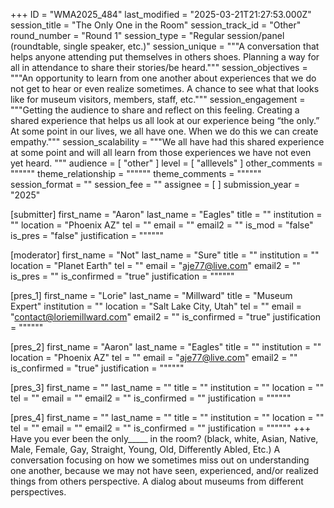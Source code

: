 +++
ID = "WMA2025_484"
last_modified = "2025-03-21T21:27:53.000Z"
session_title = "The Only One in the Room"
session_track_id = "Other"
round_number = "Round 1"
session_type = "Regular session/panel (roundtable, single speaker, etc.)"
session_unique = """A conversation that helps anyone attending put themselves in others shoes. Planning a way for all in attendance to share their stories/be heard."""
session_objectives = """An opportunity to learn from one another about experiences that we do not get to hear or even realize sometimes. A chance to see what that looks like for museum visitors, members, staff, etc."""
session_engagement = """Getting the audience to share and reflect on this feeling. Creating a shared experience that helps us all look at our experience being “the only.” At some point in our lives, we all have one. When we do this we can create empathy."""
session_scalability = """We all have had this shared experience at some point and will all learn from those experiences we have not even yet heard.
"""
audience = [ "other" ]
level = [ "alllevels" ]
other_comments = """"""
theme_relationship = """"""
theme_comments = """"""
session_format = ""
session_fee = ""
assignee = [  ]
submission_year = "2025"

[submitter]
first_name = "Aaron"
last_name = "Eagles"
title = ""
institution = ""
location = "Phoenix AZ"
tel = ""
email = ""
email2 = ""
is_mod = "false"
is_pres = "false"
justification = """"""

[moderator]
first_name = "Not"
last_name = "Sure"
title = ""
institution = ""
location = "Planet Earth"
tel = ""
email = "aje77@live.com"
email2 = ""
is_pres = ""
is_confirmed = "true"
justification = """"""

[pres_1]
first_name = "Lorie"
last_name = "Millward"
title = "Museum Expert"
institution = ""
location = "Salt Lake City, Utah"
tel = ""
email = "contact@loriemillward.com"
email2 = ""
is_confirmed = "true"
justification = """"""

[pres_2]
first_name = "Aaron"
last_name = "Eagles"
title = ""
institution = ""
location = "Phoenix AZ"
tel = ""
email = "aje77@live.com"
email2 = ""
is_confirmed = "true"
justification = """"""

[pres_3]
first_name = ""
last_name = ""
title = ""
institution = ""
location = ""
tel = ""
email = ""
email2 = ""
is_confirmed = ""
justification = """"""

[pres_4]
first_name = ""
last_name = ""
title = ""
institution = ""
location = ""
tel = ""
email = ""
email2 = ""
is_confirmed = ""
justification = """"""
+++
Have you ever been the only\_\_\_\_\_ in the room? (black, white, Asian, Native, Male, Female, Gay, Straight, Young, Old, Differently Abled, Etc.)
A conversation focusing on how we sometimes miss out on understanding one another, because we may not have seen, experienced, and/or realized things from others perspective. A dialog about museums from different perspectives. 
